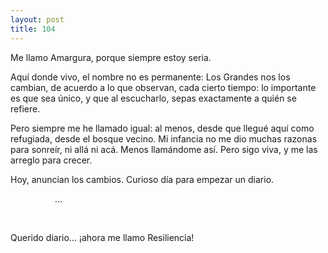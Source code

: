```yaml
---
layout: post
title: 104
---
```


Me llamo Amargura, porque siempre estoy seria.

Aquí donde vivo, el nombre no es permanente: Los Grandes nos los cambian, de acuerdo a lo que observan, cada cierto tiempo: lo importante es que sea único, y que al escucharlo, sepas exactamente a quién se refiere.

Pero siempre me he llamado igual: al menos, desde que llegué aquí como refugiada, desde el bosque vecino. Mi infancia no me dio muchas razonas para sonreír, ni allá ni acá. Menos llamándome así. Pero sigo viva, y me las arreglo para crecer.

Hoy, anuncian los cambios. Curioso día para empezar un diario.

                 
...

                 
                 
Querido diario... ¡ahora me llamo Resiliencia!
